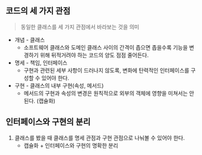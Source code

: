 ## 코드의 세 가지 관점
> 동일한 클래스를 세 가지 관점에서 바라보는 것을 의미
- 개념 - 클래스
  - 소프트웨어 클래스와 도메인 클래스 사이의 간격이 좁으면 좁을수록 기능을 변경하기 위해 뒤적거려야 하는 코드의 양도 점점 줄어든다.
- 명세 - 책임, 인터페이스
  - 구현과 관련된 세부 사항이 드러나지 않도록, 변화에 탄력적인 인터페이스를 구성할 수 있어야 한다.
- 구현 - 클래스의 내부 구현(속성, 메서드)
  - 메서드의 구현과 속성의 변경은 원칙적으로 외부의 객체에 영향을 미쳐서는 안 된다. (캡슐화)

## 인터페이스와 구현의 분리
1. 클래스를 봤을 때 클래스를 명세 관점과 구현 관점으로 나눠볼 수 있어야 한다.
   - 캡슐화 + 인터페이스와 구현의 명확한 분리



